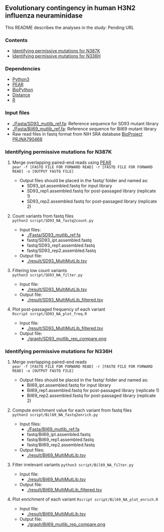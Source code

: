 ## Evolutionary contingency in human H3N2 influenza neuraminidase   
This README describes the analyses in the study: Pending URL

### Contents
* [Identifying permissive mutations for N387K](#Identifying-permissive-mutations-for-N387K)
* [Identifying permissive mutations for N336H](#Identifying-permissive-mutations-for-N336H)

### Dependencies    
* [Python3](https://www.python.org/) 
* [PEAR](https://github.com/tseemann/PEAR)
* [BioPython](https://github.com/biopython/biopython)
* [Distance](https://pypi.org/project/Distance/)
* [R](https://www.r-project.org/)

### Input files   
* [./Fasta/SD93_mutlib_ref.fa](./Fasta/SD93_mutlib_ref.fa): Reference sequence for SD93 mutant library
* [./Fasta/Bil69_mutlib_ref.fa](./Fasta/Bil69_mutlib_ref.fa): Reference sequence for Bil69 mutant library
* Raw read files in fastq format from NIH SRA database [BioProject PRJNA790468](https://www.ncbi.nlm.nih.gov/bioproject/PRJNA790468)

### Identifying permissive mutations for N387K
1. Merge overlapping paired-end reads using [PEAR](https://github.com/tseemann/PEAR)  
```pear -f [FASTQ FILE FOR FORWARD READ] -r [FASTQ FILE FOR FORWARD READ] -o [OUTPUT FASTQ FILE]```
    - Output files should be placed in the fastq/ folder and named as:
      - SD93_ipt.assembled.fastq for input library
      - SD93_rep1.assembled.fastq for post-passaged library (replicate 1)
      - SD93_rep2.assembled.fastq for post-passaged library (replicate 2)

2. Count variants from fastq files   
```python3 script/SD93_NA_fastq2count.py```
    - Input files:
      - [./Fasta/SD93_mutlib_ref.fa](./Fasta/SD93_mutlib_ref.fa)
      - fastq/SD93_ipt.assembled.fastq
      - fastq/SD93_rep1.assembled.fastq
      - fastq/SD93_rep2.assembled.fastq
    - Output file:
      - [./result/SD93_MultiMutLib.tsv](./result/SD93_MultiMutLib.tsv)

3. Filtering low count variants   
```python3 script/SD93_NA_filter.py```
    - Input file:
      - [./result/SD93_MultiMutLib.tsv](./result/SD93_MultiMutLib.tsv)
    - Output file:
      - [./result/SD93_MultiMutLib_filtered.tsv](./result/SD93_MultiMutLib_filtered.tsv)

4. Plot post-passaged frequency of each variant   
```Rscript script/SD93_NA_plot_freq.R```
   - Input file:
     - [./result/SD93_MultiMutLib_filtered.tsv](./result/SD93_MultiMutLib_filtered.tsv)
   - Output file:
     - [./graph/SD93_mutlib_rep_compare.png](./graph/SD93_mutlib_rep_compare.png)

### Identifying permissive mutations for N336H
1. Merge overlapping paired-end reads   
```pear -f [FASTQ FILE FOR FORWARD READ] -r [FASTQ FILE FOR FORWARD READ] -o [OUTPUT FASTQ FILE]```
    - Output files should be placed in the fastq/ folder and named as:
      - Bil69_ipt.assembled.fastq for input library
      - Bil69_rep1.assembled.fastq for post-passaged library (replicate 1)
      - Bil69_rep2.assembled.fastq for post-passaged library (replicate 2)

2. Compute enrichment value for each variant from fastq files   
```python3 script/Bil69_NA_fastq2enrich.py```
    - Input files:
      - [./Fasta/Bil69_mutlib_ref.fa](./Fasta/Bil69_mutlib_ref.fa)
      - fastq/Bil69_ipt.assembled.fastq
      - fastq/Bil69_rep1.assembled.fastq
      - fastq/Bil69_rep2.assembled.fastq
    - Output files:
      - [./result/Bil69_MultiMutLib.tsv](./result/Bil69_MultiMutLib.tsv)

3. Filter irrelevant variants
```python3 script/Bil69_NA_filter.py```
    - Input file:
      - [./result/Bil69_MultiMutLib.tsv](./result/Bil69_MultiMutLib.tsv)
    - Output file:
      - [./result/Bil69_MultiMutLib_filtered.tsv](./result/Bil69_MultiMutLib_filtered.tsv)

4. Plot enrichment of each variant
```Rscript script/Bil69_NA_plot_enrich.R```
    - Input file:
      - [./result/Bil69_MultiMutLib.tsv](./result/Bil69_MultiMutLib.tsv)
    - Output file:
      - [./graph/Bil69_mutlib_rep_compare.png](./graph/Bil69_mutlib_rep_compare.png)
